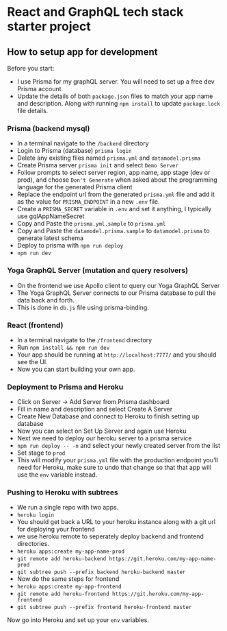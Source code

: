 # React and GraphQL tech stack starter project

## How to setup app for development

Before you start:
- I use Prisma for my graphQL server. You will need to set up a free dev Prisma account.
- Update the details of both `package.json` files to match your app name and description. Along with running `npm install` to update `package.lock` file details.

### Prisma (backend mysql)

- In a terminal navigate to the `/backend` directory
- Login to Prisma (database) `prisma login`
- Delete any existing files named `prisma.yml` and `datamodel.prisma`
- Create Prisma server `prisma init` and select `Demo Server`
- Follow prompts to select server region, app name, app stage (dev or prod), and choose `Don't Generate` when asked about the programming language for the generated Prisma client
- Replace the endpoint url from the generated `prisma.yml` file and add it as the value for `PRISMA_ENDPOINT` in a new `.env` file.
- Create a `PRISMA_SECRET` variable in `.env` and set it anything, I typically use gqlAppNameSecret
- Copy and Paste the `prisma.yml.sample` to `prisma.yml`
- Copy and Paste the `datamodel.prisma.sample` to `datamodel.prisma` to generate latest schema
- Deploy to prisma with `npm run deploy`
- `npm run dev`

### Yoga GraphQL Server (mutation and query resolvers)
- On the frontend we use Apollo client to query our Yoga GraphQL Server
- The Yoga GraphQL Server connects to our Prisma database to pull the data back and forth.
- This is done in `db.js` file using prisma-binding.

### React (frontend)

- In a terminal navigate to the `/frontend` directory
- Run `npm install && npm run dev`
- Your app should be running at `http://localhost:7777/` and you should see the UI.
- Now you can start building your own app.

### Deployment to Prisma and Heroku
- Click on Server -> Add Server from Prisma dashboard
- Fill in name and description and select Create A Server
- Create New Database and connect to Heroku to finish setting up database
- Now you can select on Set Up Server and again use Heroku
- Next we need to deploy our heroku server to a prisma service
- `npm run deploy -- -n` and select your newly created server from the list
- Set stage to `prod`
- This will modify your `prisma.yml` file with the production endpoint you'll need for Heroku, make sure to undo that change so that that app will use the `env` variable instead.

### Pushing to Heroku with subtrees
- We run a single repo with two apps.
- `heroku login`
- You should get back a URL to your heroku instance along with a git url for deploying your frontend
- we use heroku remote to seperately deploy backend and frontend directories.
- `heroku apps:create my-app-name-prod`
- `git remote add heroku-backend https://git.heroku.com/my-app-name-prod`
- `git subtree push --prefix backend heroku-backend master`
- Now do the same steps for frontend
- `heroku apps:create my-app-frontend`
- `git remote add heroku-frontend https://git.heroku.com/my-app-frontend`
- `git subtree push --prefix frontend heroku-frontend master`

Now go into Heroku and set up your `env` variables.
